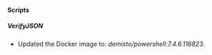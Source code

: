
#### Scripts

##### VerifyJSON


- Updated the Docker image to: *demisto/powershell:7.4.6.116823*.
